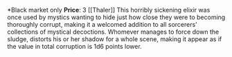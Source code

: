 *Black market only
**Price**: 3 [[Thaler]]
This horribly sickening elixir was once used by mystics wanting to hide just how close they were to becoming thoroughly corrupt, making it a welcomed addition to all sorcerers’ collections of mystical decoctions. Whomever manages to force down the sludge, distorts his or her shadow for a whole scene, making it appear as if the value in total corruption is 1d6 points lower.
